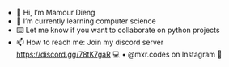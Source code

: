 - 👋 Hi, I’m Mamour Dieng
- 👀 I’m currently learning computer science
- ⌨️ Let me know if you want to collaborate on python projects
- 📫 How to reach me:
Join my discord server https://discord.gg/78tK7gaR  💻
• @mxr.codes on Instagram 📲



<!---
mamour-dx/mamour-dx is a ✨ special ✨ repository because its `README.md` (this file) appears on your GitHub profile.
You can click the Preview link to take a look at your changes.
--->
